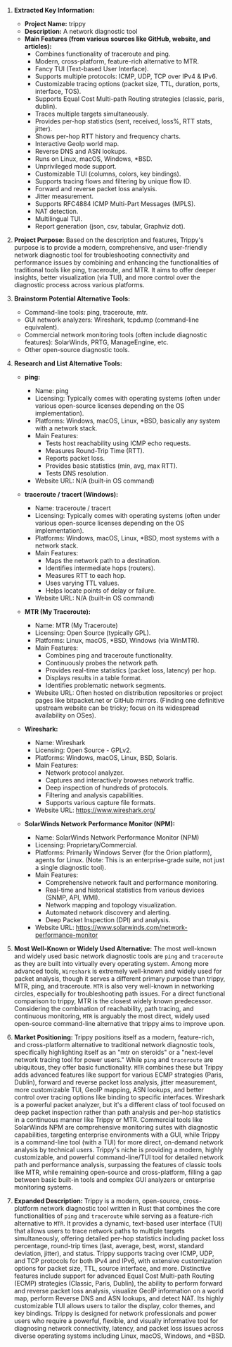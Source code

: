 1.  **Extracted Key Information:**
    *   **Project Name:** trippy
    *   **Description:** A network diagnostic tool
    *   **Main Features (from various sources like GitHub, website, and articles):**
        *   Combines functionality of traceroute and ping.
        *   Modern, cross-platform, feature-rich alternative to MTR.
        *   Fancy TUI (Text-based User Interface).
        *   Supports multiple protocols: ICMP, UDP, TCP over IPv4 & IPv6.
        *   Customizable tracing options (packet size, TTL, duration, ports, interface, TOS).
        *   Supports Equal Cost Multi-path Routing strategies (classic, paris, dublin).
        *   Traces multiple targets simultaneously.
        *   Provides per-hop statistics (sent, received, loss%, RTT stats, jitter).
        *   Shows per-hop RTT history and frequency charts.
        *   Interactive GeoIp world map.
        *   Reverse DNS and ASN lookups.
        *   Runs on Linux, macOS, Windows, *BSD.
        *   Unprivileged mode support.
        *   Customizable TUI (columns, colors, key bindings).
        *   Supports tracing flows and filtering by unique flow ID.
        *   Forward and reverse packet loss analysis.
        *   Jitter measurement.
        *   Supports RFC4884 ICMP Multi-Part Messages (MPLS).
        *   NAT detection.
        *   Multilingual TUI.
        *   Report generation (json, csv, tabular, Graphviz dot).

2.  **Project Purpose:**
    Based on the description and features, Trippy's purpose is to provide a modern, comprehensive, and user-friendly network diagnostic tool for troubleshooting connectivity and performance issues by combining and enhancing the functionalities of traditional tools like ping, traceroute, and MTR. It aims to offer deeper insights, better visualization (via TUI), and more control over the diagnostic process across various platforms.

3.  **Brainstorm Potential Alternative Tools:**
    *   Command-line tools: ping, traceroute, mtr.
    *   GUI network analyzers: Wireshark, tcpdump (command-line equivalent).
    *   Commercial network monitoring tools (often include diagnostic features): SolarWinds, PRTG, ManageEngine, etc.
    *   Other open-source diagnostic tools.

4.  **Research and List Alternative Tools:**

    *   **ping:**
        *   Name: ping
        *   Licensing: Typically comes with operating systems (often under various open-source licenses depending on the OS implementation).
        *   Platforms: Windows, macOS, Linux, *BSD, basically any system with a network stack.
        *   Main Features:
            *   Tests host reachability using ICMP echo requests.
            *   Measures Round-Trip Time (RTT).
            *   Reports packet loss.
            *   Provides basic statistics (min, avg, max RTT).
            *   Tests DNS resolution.
        *   Website URL: N/A (built-in OS command)

    *   **traceroute / tracert (Windows):**
        *   Name: traceroute / tracert
        *   Licensing: Typically comes with operating systems (often under various open-source licenses depending on the OS implementation).
        *   Platforms: Windows, macOS, Linux, *BSD, most systems with a network stack.
        *   Main Features:
            *   Maps the network path to a destination.
            *   Identifies intermediate hops (routers).
            *   Measures RTT to each hop.
            *   Uses varying TTL values.
            *   Helps locate points of delay or failure.
        *   Website URL: N/A (built-in OS command)

    *   **MTR (My Traceroute):**
        *   Name: MTR (My Traceroute)
        *   Licensing: Open Source (typically GPL).
        *   Platforms: Linux, macOS, *BSD, Windows (via WinMTR).
        *   Main Features:
            *   Combines ping and traceroute functionality.
            *   Continuously probes the network path.
            *   Provides real-time statistics (packet loss, latency) per hop.
            *   Displays results in a table format.
            *   Identifies problematic network segments.
        *   Website URL: Often hosted on distribution repositories or project pages like bitpacket.net or GitHub mirrors. (Finding one definitive upstream website can be tricky; focus on its widespread availability on OSes).

    *   **Wireshark:**
        *   Name: Wireshark
        *   Licensing: Open Source - GPLv2.
        *   Platforms: Windows, macOS, Linux, BSD, Solaris.
        *   Main Features:
            *   Network protocol analyzer.
            *   Captures and interactively browses network traffic.
            *   Deep inspection of hundreds of protocols.
            *   Filtering and analysis capabilities.
            *   Supports various capture file formats.
        *   Website URL: https://www.wireshark.org/

    *   **SolarWinds Network Performance Monitor (NPM):**
        *   Name: SolarWinds Network Performance Monitor (NPM)
        *   Licensing: Proprietary/Commercial.
        *   Platforms: Primarily Windows Server (for the Orion platform), agents for Linux. (Note: This is an enterprise-grade suite, not just a single diagnostic tool).
        *   Main Features:
            *   Comprehensive network fault and performance monitoring.
            *   Real-time and historical statistics from various devices (SNMP, API, WMI).
            *   Network mapping and topology visualization.
            *   Automated network discovery and alerting.
            *   Deep Packet Inspection (DPI) and analysis.
        *   Website URL: https://www.solarwinds.com/network-performance-monitor

5.  **Most Well-Known or Widely Used Alternative:**
    The most well-known and widely used basic network diagnostic tools are `ping` and `traceroute` as they are built into virtually every operating system. Among more advanced tools, `Wireshark` is extremely well-known and widely used for packet analysis, though it serves a different primary purpose than trippy, MTR, ping, and traceroute. `MTR` is also very well-known in networking circles, especially for troubleshooting path issues. For a direct functional comparison to trippy, MTR is the closest widely known predecessor. Considering the combination of reachability, path tracing, and continuous monitoring, `MTR` is arguably the most direct, widely used open-source command-line alternative that trippy aims to improve upon.

6.  **Market Positioning:**
    Trippy positions itself as a modern, feature-rich, and cross-platform alternative to traditional network diagnostic tools, specifically highlighting itself as an "mtr on steroids" or a "next-level network tracing tool for power users." While `ping` and `traceroute` are ubiquitous, they offer basic functionality. `MTR` combines these but Trippy adds advanced features like support for various ECMP strategies (Paris, Dublin), forward and reverse packet loss analysis, jitter measurement, more customizable TUI, GeoIP mapping, ASN lookups, and better control over tracing options like binding to specific interfaces. Wireshark is a powerful packet analyzer, but it's a different class of tool focused on deep packet inspection rather than path analysis and per-hop statistics in a continuous manner like Trippy or MTR. Commercial tools like SolarWinds NPM are comprehensive monitoring suites with diagnostic capabilities, targeting enterprise environments with a GUI, while Trippy is a command-line tool (with a TUI) for more direct, on-demand network analysis by technical users. Trippy's niche is providing a modern, highly customizable, and powerful command-line/TUI tool for detailed network path and performance analysis, surpassing the features of classic tools like MTR, while remaining open-source and cross-platform, filling a gap between basic built-in tools and complex GUI analyzers or enterprise monitoring systems.

7.  **Expanded Description:**
    Trippy is a modern, open-source, cross-platform network diagnostic tool written in Rust that combines the core functionalities of `ping` and `traceroute` while serving as a feature-rich alternative to `MTR`. It provides a dynamic, text-based user interface (TUI) that allows users to trace network paths to multiple targets simultaneously, offering detailed per-hop statistics including packet loss percentage, round-trip times (last, average, best, worst, standard deviation, jitter), and status. Trippy supports tracing over ICMP, UDP, and TCP protocols for both IPv4 and IPv6, with extensive customization options for packet size, TTL, source interface, and more. Distinctive features include support for advanced Equal Cost Multi-path Routing (ECMP) strategies (Classic, Paris, Dublin), the ability to perform forward and reverse packet loss analysis, visualize GeoIP information on a world map, perform Reverse DNS and ASN lookups, and detect NAT. Its highly customizable TUI allows users to tailor the display, color themes, and key bindings. Trippy is designed for network professionals and power users who require a powerful, flexible, and visually informative tool for diagnosing network connectivity, latency, and packet loss issues across diverse operating systems including Linux, macOS, Windows, and *BSD.